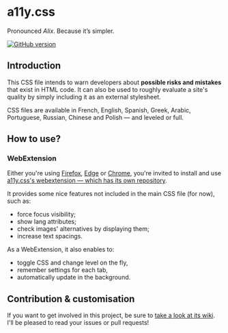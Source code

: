 a11y.css
========

Pronounced *Alix*. Because it’s simpler.

[![GitHub version](https://badge.fury.io/gh/ffoodd%2Fa11y.css.svg)](https://badge.fury.io/gh/ffoodd%2Fa11y.css)

## Introduction

This CSS file intends to warn developers about **possible risks and mistakes** that exist in HTML code. It can also be used to roughly evaluate a site's quality by simply including it as an external stylesheet.

CSS files are available in French, English, Spanish, Greek, Arabic, Portuguese, Russian, Chinese and Polish — and leveled or full.

## How to use?

### WebExtension

Either you're using [Firefox](https://addons.mozilla.org/en-GB/firefox/addon/a11ycss/), [Edge](https://microsoftedge.microsoft.com/addons/detail/a11ycss/lkehmahcnhddkdaemngepjckgcjnidpe) or [Chrome](https://chrome.google.com/webstore/detail/a11ycss/iolfinldndiiobhednboghogkiopppid?hl=en), you're invited to install and use [a11y.css's webextension — which has its own repository](https://github.com/ffoodd/a11y.css-webextension).

It provides some nice features not included in the main CSS file (for now), such as:

* force focus visibility;
* show lang attributes;
* check images' alternatives by displaying them;
* increase text spacings.

As a WebExtension, it also enables to:

* toggle CSS and change level on the fly, 
* remember settings for each tab,
* automatically update in the background.

## Contribution & customisation

If you want to get involved in this project, be sure to [take a look at its wiki](https://github.com/ffoodd/a11y.css/wiki).  I'll be pleased to read your issues or pull requests!
